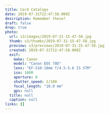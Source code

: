```yaml
---
title: Card Catalogs
date: 2019-07-31T22:47:58.000Z
description: Remember these?
draft: false
drop: true
photo:
  url: s3/images/2019-07-31-15-47-58.jpg
  thumb: s3/thumbs/2019-07-31-15-47-58.jpg
  preview: s3/previews/2019-07-31-15-47-58.jpg
  created: 2019-07-31T22:47:58.000Z
  exif:
    make: Canon
    model: "Canon EOS 70D"
    lens: "EF-S10-18mm f/4.5-5.6 IS STM"
    iso: 1600
    aperture: 8
    shutter_speed: 1/100
    focal_length: "10.0 mm"
    gps: null
  title: null
  caption: null
links: []
---
```


